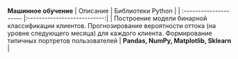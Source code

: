 **Машинное обучение** 
| Описание | Библиотеки Python |
| :--------------------- |:---------------------------:|
| Построение модели бинарной классификации клиентов. Прогнозирование вероятности оттока (на уровне следующего месяца) для каждого клиента. Формирование типичных портретов пользователей | **Pandas, NumPy, Matplotlib, Sklearn** |